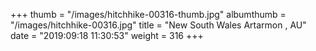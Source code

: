 +++
thumb = "/images/hitchhike-00316-thumb.jpg"
albumthumb = "/images/hitchhike-00316.jpg"
title = "New South Wales Artarmon , AU"
date = "2019:09:18 11:30:53"
weight = 316
+++

